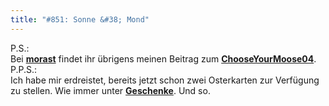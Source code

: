 ```yaml
---
title: "#851: Sonne &#38; Mond"
---
```

 
P.S.:<br /> Bei <a href="http://morast.twoday.net/stories/4624524/"><strong>morast</strong></a> findet ihr übrigens meinen Beitrag zum <a href="http://uarrr.org/blog/13-01-2008/cym004-arrr/"><strong>ChooseYourMoose04</strong></a>.
P.P.S.: <br />Ich habe mir erdreistet, bereits jetzt schon zwei Osterkarten zur Verfügung zu stellen. Wie immer unter <a href="http://www.fonflatter.de/geschenke"><strong>Geschenke</strong></a>.
Und so.
